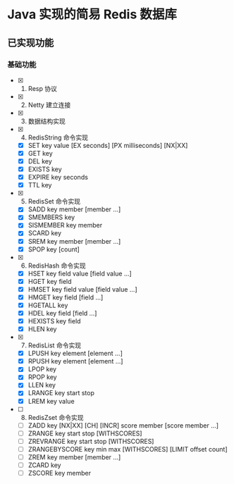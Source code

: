 # Java 实现的简易 Redis 数据库

## 已实现功能

### 基础功能

- [x] 1. Resp 协议

- [x] 2. Netty 建立连接

- [x] 3. 数据结构实现

- [x] 4. RedisString 命令实现
    - [x] SET key value [EX seconds] [PX milliseconds] [NX|XX]
    - [x] GET key
    - [x] DEL key
    - [x] EXISTS key
    - [x] EXPIRE key seconds
    - [x] TTL key

- [x] 5. RedisSet 命令实现
    - [x] SADD key member [member ...]
    - [x] SMEMBERS key
    - [x] SISMEMBER key member
    - [x] SCARD key
    - [x] SREM key member [member ...]
    - [x] SPOP key [count]

- [x] 6. RedisHash 命令实现
    - [x] HSET key field value [field value ...]
    - [x] HGET key field
    - [x] HMSET key field value [field value ...]
    - [x] HMGET key field [field ...]
    - [x] HGETALL key
    - [x] HDEL key field [field ...]
    - [x] HEXISTS key field
    - [x] HLEN key

- [x] 7. RedisList 命令实现
    - [x] LPUSH key element [element ...]
    - [x] RPUSH key element [element ...]
    - [x] LPOP key
    - [x] RPOP key
    - [x] LLEN key
    - [x] LRANGE key start stop
    - [x] LREM key value

- [ ] 8. RedisZset 命令实现
    - [ ] ZADD key [NX|XX] [CH] [INCR] score member [score member ...]
    - [ ] ZRANGE key start stop [WITHSCORES]
    - [ ] ZREVRANGE key start stop [WITHSCORES]
    - [ ] ZRANGEBYSCORE key min max [WITHSCORES] [LIMIT offset count]
    - [ ] ZREM key member [member ...]
    - [ ] ZCARD key
    - [ ] ZSCORE key member
